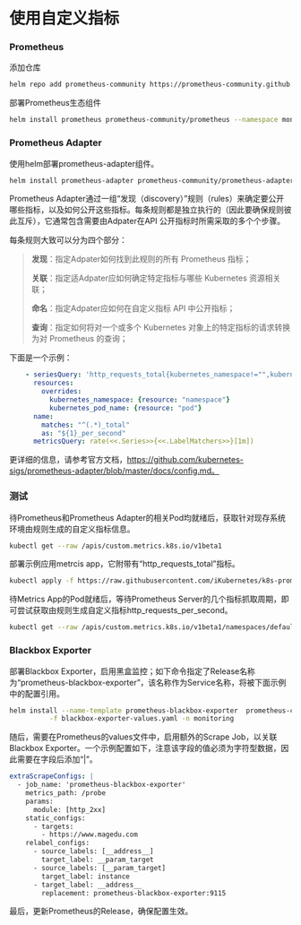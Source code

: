 # 使用自定义指标



### Prometheus

添加仓库

```bash
helm repo add prometheus-community https://prometheus-community.github.io/helm-charts 
```

部署Prometheus生态组件

```bash
helm install prometheus prometheus-community/prometheus --namespace monitoring --values prom-values.yaml --create-namespace
```



### Prometheus Adapter

使用helm部署prometheus-adapter组件。

```bash
helm install prometheus-adapter prometheus-community/prometheus-adapter --values prom-adapter-values.yaml --namespace monitoring
```



Prometheus Adapter通过一组“发现（discovery）”规则（rules）来确定要公开哪些指标，以及如何公开这些指标。每条规则都是独立执行的（因此要确保规则彼此互斥），它通常包含需要由Adpater在API 公开指标时所需采取的多个个步骤。

每条规则大致可以分为四个部分：

> **发现**：指定Adpater如何找到此规则的所有 Prometheus 指标；
>
> **关联**：指定适Adpater应如何确定特定指标与哪些 Kubernetes 资源相关联；
>
> **命名**：指定Adpater应如何在自定义指标 API 中公开指标；
>
> **查询**：指定如何将对一个或多个 Kubernetes 对象上的特定指标的请求转换为对 Prometheus 的查询；

下面是一个示例：

```yaml
    - seriesQuery: 'http_requests_total{kubernetes_namespace!="",kubernetes_pod_name!=""}'
      resources:
        overrides:
          kubernetes_namespace: {resource: "namespace"}
          kubernetes_pod_name: {resource: "pod"}
      name:
        matches: "^(.*)_total"
        as: "${1}_per_second"
      metricsQuery: rate(<<.Series>>{<<.LabelMatchers>>}[1m])
```



更详细的信息，请参考官方文档，https://github.com/kubernetes-sigs/prometheus-adapter/blob/master/docs/config.md。



### 测试

待Prometheus和Prometheus Adapter的相关Pod均就绪后，获取针对现存系统环境由规则生成的自定义指标信息。

```bash
kubectl get --raw /apis/custom.metrics.k8s.io/v1beta1
```

部署示例应用metrcis app，它附带有“http_requests_total”指标。

```bash
kubectl apply -f https://raw.githubusercontent.com/iKubernetes/k8s-prom/master/prometheus-adpater/example-metrics/metrics-example-app.yaml
```

待Metrics App的Pod就绪后，等待Prometheus Server的几个指标抓取周期，即可尝试获取由规则生成自定义指标http_requests_per_second。

```bash
kubectl get --raw /apis/custom.metrics.k8s.io/v1beta1/namespaces/default/pods/*/http_requests_per_second | jq .
```

### Blackbox Exporter

部署Blackbox Exporter，启用黑盒监控；如下命令指定了Release名称为“prometheus-blackbox-exporter”，该名称作为Service名称，将被下面示例中的配置引用。

```bash
helm install --name-template prometheus-blackbox-exporter  prometheus-community/prometheus-blackbox-exporter \
          -f blackbox-exporter-values.yaml -n monitoring
```

随后，需要在Prometheus的values文件中，启用额外的Scrape Job，以关联Blackbox Exporter。一个示例配置如下，注意该字段的值必须为字符型数据，因此需要在字段后添加“|”。

```yaml
extraScrapeConfigs: |
  - job_name: 'prometheus-blackbox-exporter'
    metrics_path: /probe
    params:
      module: [http_2xx]
    static_configs:
      - targets:
        - https://www.magedu.com
    relabel_configs:
      - source_labels: [__address__]
        target_label: __param_target
      - source_labels: [__param_target]
        target_label: instance
      - target_label: __address__
        replacement: prometheus-blackbox-exporter:9115
```

最后，更新Prometheus的Release，确保配置生效。
